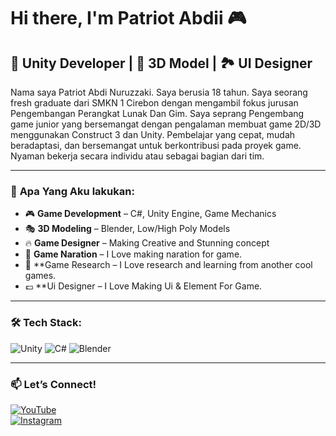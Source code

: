 # Hi there, I'm Patriot Abdii 🎮

## 🚀 Unity Developer | 🎨 3D Model | 🏞 UI Designer

Nama saya Patriot Abdi Nuruzzaki. Saya berusia 18 tahun. Saya seorang fresh graduate dari SMKN 1 Cirebon dengan mengambil fokus jurusan Pengembangan Perangkat Lunak Dan Gim. Saya seprang Pengembang game junior yang bersemangat dengan pengalaman membuat game 2D/3D menggunakan Construct 3 dan Unity. Pembelajar yang cepat, mudah beradaptasi, dan bersemangat untuk berkontribusi pada proyek game. Nyaman bekerja secara individu atau sebagai bagian dari tim.

---

### 🎯 **Apa Yang Aku lakukan:**

- 🎮 **Game Development** – C#, Unity Engine, Game Mechanics
- 🎭 **3D Modeling** – Blender, Low/High Poly Models
- 🔥 **Game Designer** – Making Creative and Stunning concept
- 📔 **Game Naration** – I Love making naration for game.
- 🔎 **Game Research – I Love research and learning from another cool games.
- 💷 **Ui Designer – I Love Making Ui & Element For Game.

---

### 🛠 **Tech Stack:**

![Unity](https://img.shields.io/badge/Unity-100000?style=for-the-badge&logo=unity&logoColor=white)
![C#](https://img.shields.io/badge/C%23-239120?style=for-the-badge&logo=c-sharp&logoColor=white)
![Blender](https://img.shields.io/badge/Blender-F5792A?style=for-the-badge&logo=blender&logoColor=white)

---

<!--
### 🏆 **My Projects:**

🔹 **[Project Name #1](https://github.com/yourusername/project1)** – *(Short description, e.g. Open-world survival game, Procedural terrain generation, etc.)*  
🔹 **[Project Name #2](https://github.com/yourusername/project2)** – *(Short description, e.g. Third-person shooter, RPG mechanics, etc.)*

---

--->

### 📫 **Let’s Connect!**

[![YouTube](https://img.shields.io/badge/YouTube-FF0000?style=for-the-badge&logo=youtube&logoColor=white)](https://www.youtube.com/@aya_thelearning)  
[![Instagram](https://img.shields.io/badge/Instagram-E4405F?style=for-the-badge&logo=instagram&logoColor=white)](https://www.instagram.com/paatriot_7/)  



<!---
Patriott07/Patriott07 is a ✨ special ✨ repository because its `README.md` (this file) appears on your GitHub profile.
You can click the Preview link to take a look at your changes.
--->

